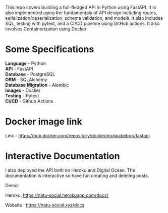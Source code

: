 This repo covers building a full-fledged API in Python using FastAPI. It is also implemented using the fundamentals of API design including routes, serialization/deserialization, schema validation, and models. It also includes SQL, testing with pytest, and a CI/CD pipeline using GitHub actions. It also involves Containerization using Docker

# Some Specifications
**Language** - Python <bR>
**API** - FastAPI <br>
**Database** - PostgreSQL <br>
**ORM** - SQLAlchemy <br>
**Database Migration** - Alembic <br>
**Images** - Docker<br>
**Testing** - Pytest<br>
**CI/CD** - Github Actions<br>

# Docker image link
Link - https://hub.docker.com/repository/docker/mulwabebop/fastapi <br>

# Interactive Documentation

I also deployed the API both on Heroku and Digital Ocean. The documentation is interactive so have fun creating and deleting posts.

Demo: 

Heroku: https://natu-social.herokuapp.com/docs/ <br>


Website : https://natu-social.xyz/docs


